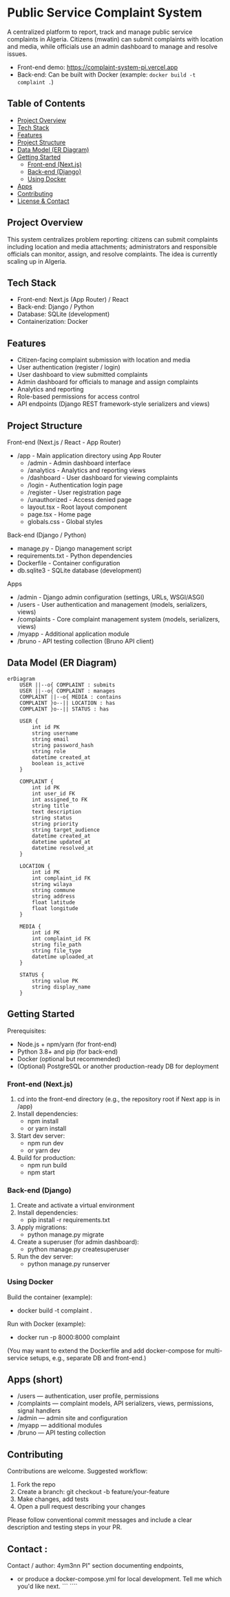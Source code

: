 # Public Service Complaint System

A centralized platform to report, track and manage public service complaints in Algeria. Citizens (mwatin) can submit complaints with location and media, while officials use an admin dashboard to manage and resolve issues.

- Front-end demo: https://complaint-system-pi.vercel.app
- Back-end: Can be built with Docker (example: `docker build -t complaint .`)

## Table of Contents
- [Project Overview](#project-overview)
- [Tech Stack](#tech-stack)
- [Features](#features)
- [Project Structure](#project-structure)
- [Data Model (ER Diagram)](#data-model-er-diagram)
- [Getting Started](#getting-started)
  - [Front-end (Next.js)](#front-end-nextjs)
  - [Back-end (Django)](#back-end-django)
  - [Using Docker](#using-docker)
- [Apps](#apps)
- [Contributing](#contributing)
- [License & Contact](#license--contact)

## Project Overview
This system centralizes problem reporting: citizens can submit complaints including location and media attachments; administrators and responsible officials can monitor, assign, and resolve complaints. The idea is currently scaling up in Algeria.

## Tech Stack
- Front-end: Next.js (App Router) / React
- Back-end: Django / Python
- Database: SQLite (development)
- Containerization: Docker

## Features
- Citizen-facing complaint submission with location and media
- User authentication (register / login)
- User dashboard to view submitted complaints
- Admin dashboard for officials to manage and assign complaints
- Analytics and reporting
- Role-based permissions for access control
- API endpoints (Django REST framework-style serializers and views)

## Project Structure

Front-end (Next.js / React - App Router)
- /app - Main application directory using App Router
  - /admin - Admin dashboard interface
  - /analytics - Analytics and reporting views
  - /dashboard - User dashboard for viewing complaints
  - /login - Authentication login page
  - /register - User registration page
  - /unauthorized - Access denied page
  - layout.tsx - Root layout component
  - page.tsx - Home page
  - globals.css - Global styles

Back-end (Django / Python)
- manage.py - Django management script
- requirements.txt - Python dependencies
- Dockerfile - Container configuration
- db.sqlite3 - SQLite database (development)

Apps
- /admin - Django admin configuration (settings, URLs, WSGI/ASGI)
- /users - User authentication and management (models, serializers, views)
- /complaints - Core complaint management system (models, serializers, views)
- /myapp - Additional application module
- /bruno - API testing collection (Bruno API client)

## Data Model (ER Diagram)
```mermaid
erDiagram
    USER ||--o{ COMPLAINT : submits
    USER ||--o{ COMPLAINT : manages
    COMPLAINT ||--o{ MEDIA : contains
    COMPLAINT }o--|| LOCATION : has
    COMPLAINT }o--|| STATUS : has

    USER {
        int id PK
        string username
        string email
        string password_hash
        string role
        datetime created_at
        boolean is_active
    }

    COMPLAINT {
        int id PK
        int user_id FK
        int assigned_to FK
        string title
        text description
        string status
        string priority
        string target_audience
        datetime created_at
        datetime updated_at
        datetime resolved_at
    }

    LOCATION {
        int id PK
        int complaint_id FK
        string wilaya
        string commune
        string address
        float latitude
        float longitude
    }

    MEDIA {
        int id PK
        int complaint_id FK
        string file_path
        string file_type
        datetime uploaded_at
    }

    STATUS {
        string value PK
        string display_name
    }
```

## Getting Started

Prerequisites:
- Node.js + npm/yarn (for front-end)
- Python 3.8+ and pip (for back-end)
- Docker (optional but recommended)
- (Optional) PostgreSQL or another production-ready DB for deployment

### Front-end (Next.js)
1. cd into the front-end directory (e.g., the repository root if Next app is in /app)
2. Install dependencies:
   - npm install
   - or yarn install
3. Start dev server:
   - npm run dev
   - or yarn dev
4. Build for production:
   - npm run build
   - npm start

### Back-end (Django)
1. Create and activate a virtual environment
2. Install dependencies:
   - pip install -r requirements.txt
3. Apply migrations:
   - python manage.py migrate
4. Create a superuser (for admin dashboard):
   - python manage.py createsuperuser
5. Run the dev server:
   - python manage.py runserver

### Using Docker
Build the container (example):
- docker build -t complaint .

Run with Docker (example):
- docker run -p 8000:8000 complaint

(You may want to extend the Dockerfile and add docker-compose for multi-service setups, e.g., separate DB and front-end.)

## Apps (short)
- /users — authentication, user profile, permissions
- /complaints — complaint models, API serializers, views, permissions, signal handlers
- /admin — admin site and configuration
- /myapp — additional modules
- /bruno — API testing collection

## Contributing
Contributions are welcome. Suggested workflow:
1. Fork the repo
2. Create a branch: git checkout -b feature/your-feature
3. Make changes, add tests
4. Open a pull request describing your changes

Please follow conventional commit messages and include a clear description and testing steps in your PR.

##  Contact :  
Contact / author: 4ym3nn
PI" section documenting endpoints,
- or produce a docker-compose.yml for local development. Tell me which you'd like next.
``` ````
